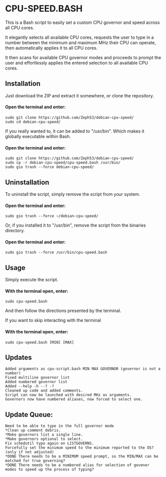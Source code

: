 # CPU-SPEED.BASH  
This is a Bash script to easily set a custom CPU governor and speed across all CPU cores.  

It elegantly selects all available CPU cores, requests the user to type in a number between the minimum and maximum MHz their CPU can operate, then automatically applies it to all CPU cores.  

It then scans for available CPU governor modes and proceeds to prompt the user and effortlessly applies the entered selection to all available CPU cores.  

## Installation  
Just download the ZIP and extract it somewhere, or clone the repository.  
#### Open the terminal and enter:  
    sudo git clone https://github.com/Zeph53/debian-cpu-speed/
    sudo cd debian-cpu-speed/
If you really wanted to, it can be added to "/usr/bin". Which makes it globally executable within Bash.  
#### Open the terminal and enter:  
    sudo git clone https://github.com/Zeph53/debian-cpu-speed/
    sudo cp -r debian-cpu-speed/cpu-speed.bash /usr/bin/
    sudo gio trash --force debian-cpu-speed/

## Uninstallation  
To uninstall the script, simply remove the script from your system.  
#### Open the terminal and enter:  
    sudo gio trash --force ~/debian-cpu-speed/
Or, if you installed it to "/usr/bin", remove the script from the binaries directory.  
#### Open the terminal and enter:  
    sudo gio trash --force /usr/bin/cpu-speed.bash

## Usage  
Simply execute the script.  
#### With the terminal open, enter:  
    sudo cpu-speed.bash
And then follow the directions presented by the terminal.  

If you want to skip interacting with the terminal
#### With the terminal open, enter:
    sudo cpu-speed.bash [MIN] [MAX]

## Updates
    Added arguments as cpu-script.bash MIN MAX GOVERNOR (governor is not a number)
    Fixed multiline governor list
    Added numbered governor list
    Added --help -h --? -?
    Cleaned up code and added comments.  
    Script can now be launched with desired MHz as arguments.
    Governors now have numbered aliases, now forced to select one.
## Update Queue:
    Need to be able to type in the full governor mode
    *Clean up comment debris.
    *Make governors list a single line.
    *Make governors optional to select.
    Fix schedutil typo again on LISTGOVERNS.
    Forcefully set the minimum speed to the minimum reported to the OS? (only if not adjusted) 
    *DONE There needs to be a MINIMUM speed prompt, so the MIN/MAX can be matched for true governing?  
    *DONE There needs to be a numbered alias for selection of govenor modes to speed up the process of typing?  
##  
